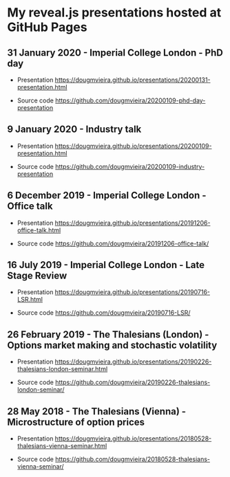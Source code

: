 # My reveal.js presentations hosted at GitHub Pages

## 31 January 2020 - Imperial College London - PhD day

- Presentation
https://dougmvieira.github.io/presentations/20200131-presentation.html

- Source code
https://github.com/dougmvieira/20200109-phd-day-presentation

## 9 January 2020 - Industry talk

- Presentation
https://dougmvieira.github.io/presentations/20200109-presentation.html

- Source code
https://github.com/dougmvieira/20200109-industry-presentation

## 6 December 2019 - Imperial College London - Office talk

- Presentation
https://dougmvieira.github.io/presentations/20191206-office-talk.html

- Source code
https://github.com/dougmvieira/20191206-office-talk/

## 16 July 2019 - Imperial College London - Late Stage Review

- Presentation
https://dougmvieira.github.io/presentations/20190716-LSR.html

- Source code
https://github.com/dougmvieira/20190716-LSR/

## 26 February 2019 - The Thalesians (London) - Options market making and stochastic volatility

- Presentation
https://dougmvieira.github.io/presentations/20190226-thalesians-london-seminar.html

- Source code
https://github.com/dougmvieira/20190226-thalesians-london-seminar/

## 28 May 2018 - The Thalesians (Vienna) - Microstructure of option prices

- Presentation
https://dougmvieira.github.io/presentations/20180528-thalesians-vienna-seminar.html

- Source code
https://github.com/dougmvieira/20180528-thalesians-vienna-seminar/
